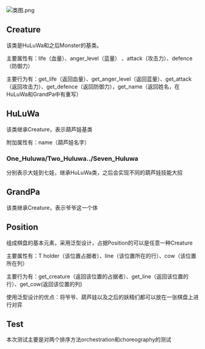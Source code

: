 ![类图.png](http://www.plantuml.com/plantuml/png/ZPBHQi8m58Rl-nG7TZby0nd2OFDYCC72BalM73KOJo1Dgk1yzvbZQfjvBdPL-ltfdtx9MNH1-H0FjcgjwZfuzQX2z0Zd2W3W2RIBtnR1cWsMHD4MVMEnH_id246r-v9ft22roB1f-F4yP5iCJQe_NnxvP1Cnvgsa96zuZIvLLdltYlHAPRCPh8Ctj0LIX_A_Si0rAOHfoJ9-n2yrdCv_EqQttXaDtTxOv3FMVX8sosZZyLezqlhe9BhpAAr-Sz5BsFJIwhKvIHHxf8BV1sB-CviDPrZIV2ZLxS5e52em6mcObOI0dGJEKW9dAmbFj0RLbUjCC8xcDU0f86aU_YJrSX-H6dREQlJvrL00QmWdhwqxbXTVyvtVFXjkdLScd3v-WDSAdh05aeu7-mi0)

## Creature
该类是HuLuWa和之后Monster的基类。

主要属性有：life（血量）、anger_level（蓝量）
、attack（攻击力）、defence（防御力）

主要行为有：get_life（返回血量）、get_anger_level（返回蓝量）、get_attack（返回攻击力）、get_defence（返回防御力），get_name（返回姓名，在HuLuWa和GrandPa中有重写）

## HuLuWa
该类继承Creature，表示葫芦娃基类

附加属性有：name（葫芦娃名字）

### One_Huluwa/Two_Huluwa../Seven_Huluwa
分别表示大娃到七娃，继承HuLuWa类，之后会实现不同的葫芦娃技能大招

## GrandPa
该类继承Creature，表示爷爷这一个体

## Position
组成棋盘的基本元素，采用泛型设计，占据Position的可以是任意一种Creature

主要属性有：T holder（该位置占据者）、line（该位置所在的行）、cow（该位置所在列）

主要行为有：get_creature（返回该位置的占据者）、get_line（返回该位置的行）、get_cow(返回该位置的列)

使用泛型设计的优点：将爷爷、葫芦娃以及之后的妖精们都可以放在一张棋盘上进行对弈

## Test
本次测试主要是对两个排序方法orchestration和choreography的测试